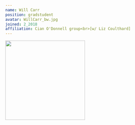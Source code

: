 ```yaml
---
name: Will Carr
position: gradstudent
avatar: WillCarr_bw.jpg
joined: 2_2018
affiliation: Cian O'Donnell group<br>[w/ Liz Coulthard]
---
```


<img width="250" src="{{site.baseurl}}/images/people/{{page.avatar}}" data-action="zoom">
